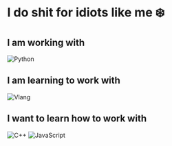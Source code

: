 # I do shit for idiots like me ❄️

## I am working with

![Python](https://img.shields.io/badge/-Python-3572A5?logo=python&logoColor=white&style=for-the-badge)

## I am learning to work with

![Vlang](https://img.shields.io/badge/-Vlang-4f87c4?logo=V&logoColor=white&style=for-the-badge)

## I want to learn how to work with

![C++](https://img.shields.io/badge/-C++-f34b7d?logo=Cplusplus&logoColor=white&style=for-the-badge) 
![JavaScript](https://img.shields.io/badge/-JavaScript-f1e05a?logo=Javascript&logoColor=black&style=for-the-badge)
